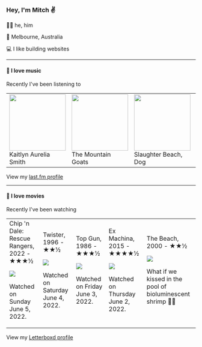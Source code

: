 <article><h3>Hey, I&#x27;m Mitch ✌️</h3><section><p>🙆‍♂️ he, him</p><p>📍 Melbourne, Australia</p><p>💻 I like building websites</p></section><hr/><section><h4>💽 I love music</h4><p>Recently I&#x27;ve been listening to</p><table><tbody><td><img src="https://lastfm.freetls.fastly.net/i/u/174s/a05726091663e1457cdba9ec4b6d07cc.png" height="150px" alt="" role="presentation"/><br/>Kaitlyn Aurelia Smith</td><td><img src="https://lastfm.freetls.fastly.net/i/u/174s/153955c4d6e20fd1ed6b45738676be42.png" height="150px" alt="" role="presentation"/><br/>The Mountain Goats</td><td><img src="https://lastfm.freetls.fastly.net/i/u/174s/562162c721d2ef39cbf67fe1a6d6fbb8.png" height="150px" alt="" role="presentation"/><br/>Slaughter Beach, Dog</td><td><img src="https://lastfm.freetls.fastly.net/i/u/174s/b7dc3b3c206ffb662530ac7b70157bca.png" height="150px" alt="" role="presentation"/><br/>Horsegirl</td><td><img src="https://lastfm.freetls.fastly.net/i/u/174s/3aaf6a930332452fc5f3f6508e7655b8.png" height="150px" alt="" role="presentation"/><br/>King Gizzard &amp; The Lizard Wizard</td></tbody></table><span>View my <a href="https://www.last.fm/user/mylsb">last.fm profile</a></span></section><hr/><section><h4>📼 I love movies</h4><p>Recently I&#x27;ve been watching</p><table><tbody><td>Chip &#x27;n Dale: Rescue Rangers, 2022 - ★★★½<br/><span> <p><img src="https://a.ltrbxd.com/resized/film-poster/3/5/4/5/4/1/354541-chip-n-dale-rescue-rangers-0-500-0-750-crop.jpg?k=b84d0896b8"/></p> <p>Watched on Sunday June 5, 2022.</p> </span></td><td>Twister, 1996 - ★★½<br/><span> <p><img src="https://a.ltrbxd.com/resized/film-poster/5/1/4/6/0/51460-twister-0-500-0-750-crop.jpg?k=b8a3f9d814"/></p> <p>Watched on Saturday June 4, 2022.</p> </span></td><td>Top Gun, 1986 - ★★★½<br/><span> <p><img src="https://a.ltrbxd.com/resized/sm/upload/e9/dh/nn/5w/fKSZl8ONN7DQh5ujgdObRIFmhiZ-0-500-0-750-crop.jpg?k=84989a431c"/></p> <p>Watched on Friday June 3, 2022.</p> </span></td><td>Ex Machina, 2015 - ★★★★½<br/><span> <p><img src="https://a.ltrbxd.com/resized/film-poster/1/8/7/9/8/6/187986-ex-machina-0-500-0-750-crop.jpg?k=a4bbb28370"/></p> <p>Watched on Thursday June 2, 2022.</p> </span></td><td>The Beach, 2000 - ★★½<br/><span> <p><img src="https://a.ltrbxd.com/resized/sm/upload/6z/mc/fc/co/2FBMTpxVgsAQOFQRMDUkGRsfREC-0-500-0-750-crop.jpg?k=078fdbb984"/></p> <p>What if we kissed in the pool of bioluminescent shrimp 🫣😳</p> </span></td></tbody></table><span>View my <a href="https://letterboxd.com/myslab/">Letterboxd profile</a></span></section></article>